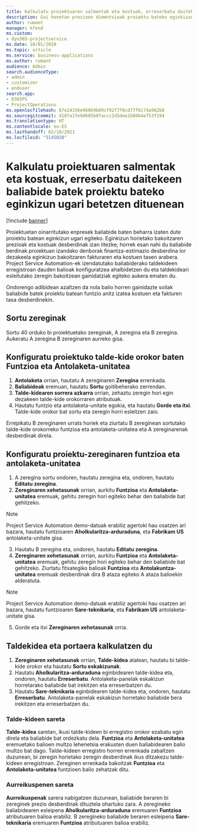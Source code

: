 ```yaml
---
title: Kalkulatu proiektuaren salmentak eta kostuak, erreserbatu daitekeen baliabide batek proiektu bateko eginkizun ugari betetzen dituenean
description: Gai honetan prezioen dimentsioak proiektu bateko eginkizun ugari betetzen dituen baliabide baten prezioei eta kostuei buruzko estimazioak onartzeko nola erabil daitekeen azaltzen da.
author: rumant
manager: kfend
ms.custom:
- dyn365-projectservice
ms.date: 10/01/2020
ms.topic: article
ms.service: business-applications
ms.author: rumant
audience: Admin
search.audienceType:
- admin
- customizer
- enduser
search.app:
- D365PS
- ProjectOperations
ms.openlocfilehash: 67e24156e960b9b09cf92f7f0cd77f6c74a982b8
ms.sourcegitcommit: 418fa1fe9d605b8faccc2d5dee1b04b4e753f194
ms.translationtype: HT
ms.contentlocale: eu-ES
ms.lasthandoff: 02/10/2021
ms.locfileid: "5145028"
---
```

# <a name="estimate-project-sales-and-costs-when-a-bookable-resource-fills-multiple-roles-for-a-project"></a>Kalkulatu proiektuaren salmentak eta kostuak, erreserbatu daitekeen baliabide batek proiektu bateko eginkizun ugari betetzen dituenean 

[!include [banner](../includes/psa-now-project-operations.md)]

Proiektuetan oinarritutako enpresek baliabide baten beharra izaten dute proiektu batean eginkizun ugari egiteko. Eginkizun horietako bakoitzaren prezioak eta kostuak desberdinak izan litezke; horrek esan nahi du baliabide berdinak proiektuan izandako denborak finantza-estimazio desberdina lor dezakeela eginkizun bakoitzaren fakturaren eta kostuen tasen arabera. Project Service Automation-ek izendatutako baliabiderako taldekideen erregistroan dauden balioak konfiguratzea ahalbidetzen du eta taldekideari esleitutako zeregin bakoitzean gainidatziak egiteko aukera ematen du.

Ondorengo adibidean azaltzen da nola balio horren gainidazte soilak baliabide batek proiektu batean funtzio anitz izatea kostuen eta fakturen tasa desberdinekin.

## <a name="create-tasks"></a>Sortu zereginak
Sortu 40 orduko bi proiektuetako zereginak, A zeregina eta B zeregina. Aukeratu A zeregina B zereginaren aurreko gisa.

## <a name="set-up-role-and-organization-unit-for-a-generic-project-team-member"></a>Konfiguratu proiektuko talde-kide orokor baten Funtzioa eta Antolaketa-unitatea

1. **Antolaketa** orrian, hautatu A zereginaren **Zeregina** errenkada. 
2. **Baliabideak** eremuan, hautatu **Sortu** goitibeherako zerrendan.
3. **Talde-kidearen sorrera azkarra** orrian, zehaztu zeregin hori egin dezakeen talde-kide orokorraren atributuak.
4. Hautatu funtzio eta antolaketa-unitate egokia, eta hautatu **Gorde eta itxi**. Talde-kide orokor bat sortu eta zeregin horri esleitzen zaio. 

Errepikatu B zereginaren urrats horiek eta ziurtatu B zereginean sortutako talde-kide orokorreko funtzioa eta antolaketa-unitatea eta A zereginarenak desberdinak direla. 

## <a name="set-up-role-and-organization-unit-for-a-project-task"></a>Konfiguratu proiektu-zereginaren funtzioa eta antolaketa-unitatea

1. A zeregina sortu ondoren, hautatu zeregina eta, ondoren, hautatu **Editatu zeregina**.
2. **Zereginaren xehetasunak** orrian, aurkitu **Funtzioa** eta **Antolaketa-unitatea** eremuak, gehitu zeregin hori egiteko behar den baliabide bat gehitzeko. 

  > [!NOTE]
  > Project Service Automation demo-datuak erabiliz agertoki hau osatzen ari bazara, hautatu funtzioaren **Aholkularitza-arduraduna**, eta **Fabrikam US** antolaketa-unitate gisa.

3. Hautatu B zeregina eta, ondoren, hautatu **Editatu zeregina**.
4. **Zereginaren xehetasunak** orrian, aurkitu **Funtzioa** eta **Antolaketa-unitatea** eremuak, gehitu zeregin hori egiteko behar den baliabide bat gehitzeko. Ziurtatu fitxategiko balioak **Funtzioa** eta **Antolakuntza-unitatea** eremuak desberdinak dira B ataza egiteko A ataza balioekin alderatuta. 

  > [!NOTE]
  > Project Service Automation demo-datuak erabiliz agertoki hau osatzen ari bazara, hautatu funtzioaren **Sare-teknikaria**, eta **Fabrikam US** antolaketa-unitate gisa.

5. Gorde eta itxi **Zereginaren xehetasunak** orria. 

## <a name="team-member-and-estimates-behavior"></a>Taldekidea eta portaera kalkulatzen du 

1. **Zereginaren xehetasunak** orrian, **Talde-kidea** atalean, hautatu bi talde-kide orokor eta hautatu **Sortu eskakizunak**. 
2. Hautatu **Aholkularitza-arduraduna** eginbidearen talde-kidea eta, ondoren, hautatu **Erreserbatu**. Antolaketa-panelak eskakizun horretarako baliabide bat irekitzen eta erreserbatzen du.
3. Hautatu **Sare-teknikaria** eginbidearen talde-kidea eta, ondoren, hautatu **Erreserbatu**. Antolaketa-panelak eskakizun horretako baliabide bera irekitzen eta erreserbatzen du.

### <a name="team-member-grid"></a>Talde-kideen sareta 
**Talde-kidea** saretan, ikusi talde-kideen bi erregistro orokor ezabatu egin direla eta baliabide bat ordezkatu dela. **Funtzioa** eta **Antolaketa-unitatea** eremuetako balioen multzo lehenetsia erakusten duen baliabidearen balio multzo bat dago.
Talde-kideen erregistro horren errenkada zabaltzen duzunean, bi zeregin horietako zeregin desberdinak ikus ditzakezu talde-kideen erregistroan. Zereginen errenkada bakoitzak **Funtzioa** eta **Antolaketa-unitatea** funtzioen balio zehatzak ditu. 

### <a name="estimates-grid"></a>Aurreikuspenen sareta 
**Aurreikuspenak** sarera nabigatzen duzunean, baliabide beraren bi zereginek prezio desberdinak dituztela ohartuko zara.
A zeregineko baliabidearen esleipena **Aholkularitza-arduraduna** eremuaren **Funtzioa** atributuaren balioa erabiliz. B zeregineko baliabide beraren esleipena **Sare-teknikaria** eremuaren **Funtzioa** atributuaren balioa erabiliz.

